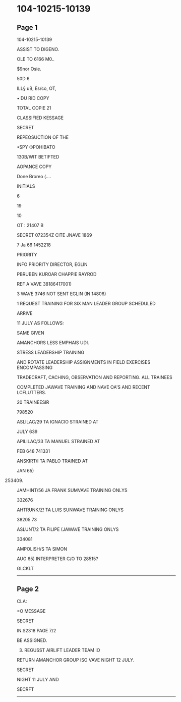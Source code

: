 # 104-10215-10139

## Page 1

104-10215-10139

ASSIST TO DIGENO.

OLE TO 6166 M0..

$9nor Osie.

50D 6

ILL§ uB, Es/co, OT,

• DU RID COPY

TOTAL COPIE 21

CLASSIFIED KESSAGE

SECRET

REPEOSUCTION OF THE

•SPY ФРОНІВАТО

130B/WIT BETIFTED

AOPANCE COPY

Done Broreo (....

INITIALS

6

19

10

OT : 21407 B

SECRET 072354Z CITE JNAVE 1869

7 Ja 66 1452218

PRIORITY

INFO PRIORITY DIRECTOR, EGLIN

PBRUBEN KUROAR CHAPPIE RAYROD

REF A VAVE 38186417001)

3 WAVE 3746 NOT SENT EGLIN (IN 14806)

1 REQUEST TRAINING FOR SIX MAN LEADER GROUP SCHEDULED

ARRIVE

11 JULY AS FOLLOWS:

SAME GIVEN

AMANCHORS LESS EMPHAIS UDI.

STRESS LEADERSHIP TRAINING

AND ROTATE LEADERSHIP ASSIGNMENTS IN FIELD EXERCISES ENCOMPASSING

TRADECRAFT, CACHING, OBSERVATION AND REPORTING. ALL TRAINEES

COMPLETED JAWAVE TRAINING AND NAVE OA'S AND RECENT LCFLUTTERS.

20 TRAINEESIR

798520

ASLILAC/29 TA IGNACIO STRAINED AT

JULY 639

APILILAC/33 TA MANUEL STRAINED AT

FEB 648 741331

ANSKIRT/I TA PABLO TRAINED AT

JAN 65)

253409.

JAMHINT/56 JA FRANK SUMVAVE TRAINING ONLYS

332676

AHTRUNK/Z! TA LUIS SUNWAVE TRAINING ONLYS

38205 73

ASLUNT/2 TA FILIPE (JAWAVE TRAINING ONLYS

334081

AMPOLISH/S TA SIMON

AUG 65) INTERPRETER C/O TO 28515?

GLCKLT

---

## Page 2

CLA:

=O MESSAGE

SECRET

IN.S2318 PAGE 7/2

BE ASSIGNED.

3. REGUSST AIRLIFT LEADER TEAM IO

RETURN AMANCHOR GROUP ISO VAVE NIGHT 12 JULY.

SECRET

NIGHT 11 JULY AND

SECRFT

---

